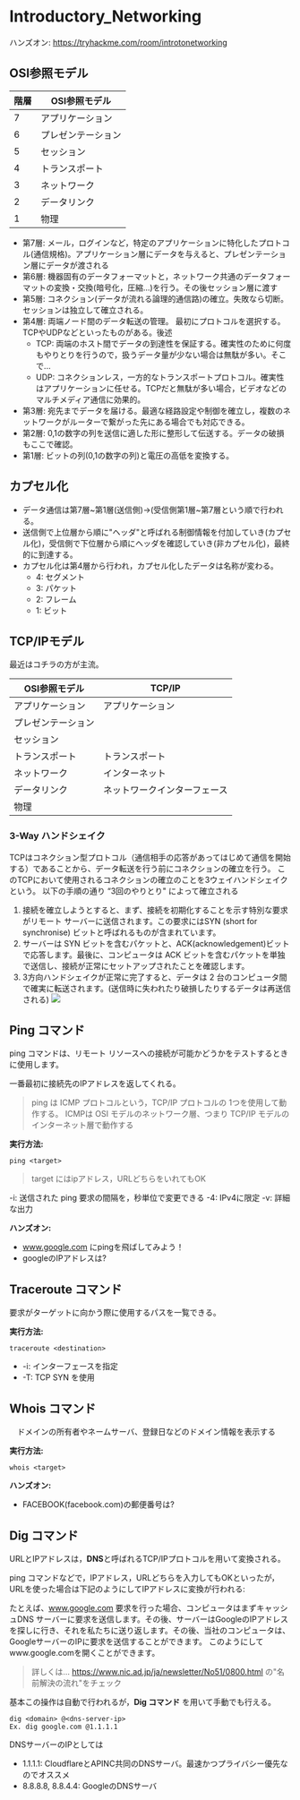 # Introductory_Networking

ハンズオン: https://tryhackme.com/room/introtonetworking

## OSI参照モデル
|階層|OSI参照モデル|
|---|---|
|7|アプリケーション|
|6|プレゼンテーション|
|5|セッション|
|4|トランスポート|
|3|ネットワーク|
|2|データリンク|
|1|物理|

- 第7層: メール，ログインなど，特定のアプリケーションに特化したプロトコル(通信規格)。アプリケーション層にデータを与えると、プレゼンテーション層にデータが渡される
- 第6層: 機器固有のデータフォーマットと，ネットワーク共通のデータフォーマットの変換・交換(暗号化，圧縮...)を行う。その後セッション層に渡す
- 第5層: コネクション(データが流れる論理的通信路)の確立。失敗なら切断。
セッションは独立して確立される。
- 第4層: 両端ノード間のデータ転送の管理。
最初にプロトコルを選択する。TCPやUDPなどといったものがある。後述
    - TCP: 両端のホスト間でデータの到達性を保証する。確実性のために何度もやりとりを行うので，扱うデータ量が少ない場合は無駄が多い。そこで...
    - UDP: コネクションレス，一方的なトランスポートプロトコル。確実性はアプリケーションに任せる。TCPだと無駄が多い場合，ビデオなどのマルチメディア通信に効果的。
- 第3層: 宛先までデータを届ける。最適な経路設定や制御を確立し，複数のネットワークがルーターで繋がった先にある場合でも対応できる。
- 第2層: 0,1の数字の列を送信に適した形に整形して伝送する。データの破損もここで確認。
- 第1層: ビットの列(0,1の数字の列)と電圧の高低を変換する。

## カプセル化
- データ通信は第7層~第1層(送信側)→(受信側第1層~第7層という順で行われる。
- 送信側で上位層から順に"ヘッダ"と呼ばれる制御情報を付加していき(カプセル化)，受信側で下位層から順にヘッダを確認していき(非カプセル化)，最終的に到達する。
- カプセル化は第4層から行われ，カプセル化したデータは名称が変わる。
  - 4: セグメント
  - 3: パケット
  - 2: フレーム
  - 1: ビット

## TCP/IPモデル
最近はコチラの方が主流。


|OSI参照モデル|TCP/IP|
|---|---|
|アプリケーション|アプリケーション|
|プレゼンテーション||
|セッション||
|トランスポート|トランスポート|
|ネットワーク|インターネット|
|データリンク|ネットワークインターフェース|
|物理||

### 3-Way ハンドシェイク
TCPはコネクション型プロトコル（通信相手の応答があってはじめて通信を開始する）であることから、データ転送を行う前にコネクションの確立を行う。
このTCPにおいて使用されるコネクションの確立のことを3ウェイハンドシェイクという。
以下の手順の通り “3回のやりとり" によって確立される

1. 接続を確立しようとすると、まず、接続を初期化することを示す特別な要求がリモート サーバーに送信されます。この要求にはSYN (short for synchronise) ビットと呼ばれるものが含まれています。
2. サーバーは SYN ビットを含むパケットと、ACK(acknowledgement)ビットで応答します。最後に、コンピュータは ACK ビットを含むパケットを単独で送信し、接続が正常にセットアップされたことを確認します。
3. 3方向ハンドシェイクが正常に完了すると、データは 2 台のコンピュータ間で確実に転送されます。(送信時に失われたり破損したりするデータは再送信される)
![](ni-1.png)

## Ping コマンド
ping コマンドは、リモート リソースへの接続が可能かどうかをテストするときに使用します。

一番最初に接続先のIPアドレスを返してくれる。

> ping は ICMP プロトコルという，TCP/IP プロトコルの 1つを使用して動作する。
> ICMPは OSI モデルのネットワーク層、つまり TCP/IP モデルのインターネット層で動作する

**実行方法:**
```
ping <target>
```
> target にはipアドレス，URLどちらをいれてもOK

-i: 送信された ping 要求の間隔を，秒単位で変更できる
-4: IPv4に限定
-v: 詳細な出力

**ハンズオン:** 
- www.google.com にpingを飛ばしてみよう！
- googleのIPアドレスは?

## Traceroute コマンド
要求がターゲットに向かう際に使用するパスを一覧できる。

**実行方法:**
```
traceroute <destination>
```

- -i: インターフェースを指定
-  -T: TCP SYN を使用

## Whois コマンド
　ドメインの所有者やネームサーバ、登録日などのドメイン情報を表示する


**実行方法:**
```
whois <target>
```

**ハンズオン:** 
- FACEBOOK(facebook.com)の郵便番号は?


## Dig コマンド

URLとIPアドレスは，**DNS**と呼ばれるTCP/IPプロトコルを用いて変換される。

ping コマンドなどで，IPアドレス，URLどちらを入力してもOKといったが，URLを使った場合は下記のようにしてIPアドレスに変換が行われる:

たとえば、www.google.com 要求を行った場合、コンピュータはまずキャッシュDNS サーバーに要求を送信します。その後、サーバーはGoogleのIPアドレスを探しに行き、それを私たちに送り返します。その後、当社のコンピュータは、GoogleサーバーのIPに要求を送信することができます。
このようにしてwww.google.comを開くことができます。

> 詳しくは... https://www.nic.ad.jp/ja/newsletter/No51/0800.html
の"名前解決の流れ"をチェック

基本この操作は自動で行われるが，**Dig コマンド** を用いて手動でも行える。

```
dig <domain> @<dns-server-ip>
Ex. dig google.com @1.1.1.1
```

DNSサーバーのIPとしては
- 1.1.1.1: CloudflareとAPINC共同のDNSサーバ。最速かつプライバシー優先なのでオススメ
- 8.8.8.8, 8.8.4.4: GoogleのDNSサーバ